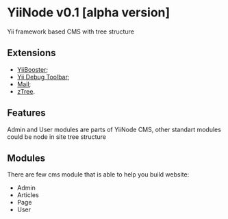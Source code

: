 YiiNode v0.1 [alpha version]
=====================================================
Yii framework based CMS with tree structure

Extensions
----------
* [YiiBooster](https://github.com/clevertech/YiiBooster);
* [Yii Debug Toolbar](http://www.yiiframework.com/extension/yii-debug-toolbar);
* [Mail](http://www.yiiframework.com/extension/mail);
* [zTree](http://www.yiiframework.com/extension/ztree).

Features
--------
Admin and User modules are parts of YiiNode CMS, other standart modules could be node in site tree structure

Modules
-------
There are few cms module that is able to help you build website:

* Admin
* Articles
* Page
* User